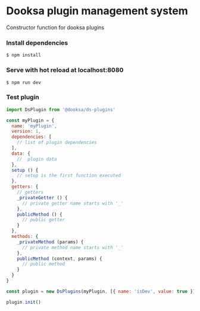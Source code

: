 
# Dooksa plugin management system 

Constructor function for dooksa plugins

### Install dependencies

```
$ npm install
```

### Serve with hot reload at localhost:8080

```
$ npm run dev
```

### Test plugin 

```js
import DsPlugin from '@dooksa/ds-plugins'

const myPlugin = {
  name: 'myPlugin',
  version: 1,
  dependencies: [
    // list of plugin dependencies
  ],
  data: {
    //  plugin data
  },
  setup () {
    // setup is the first function executed
  },
  getters: {
    // getters
    _privateGetter () {
      // private getter name starts with '_'
    },
    publicMethod () {
      // public getter
    }
  },
  methods: {
    _privateMethod (params) {
      // private method name starts with '_'
    },
    publicMethod (context, params) {
      // public method
    }
  }
} 

const plugin = new DsPlugins(myPlugin, [{ name: 'isDev', value: true }])

plugin.init()

```